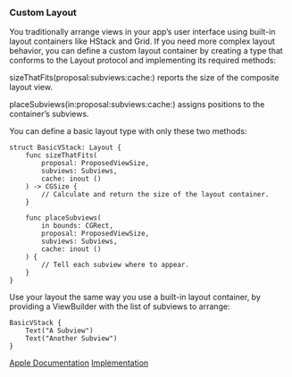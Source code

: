 ### Custom Layout
You traditionally arrange views in your app’s user interface using built-in layout containers like HStack and Grid. If you need more complex layout behavior, you can define a custom layout container by creating a type that conforms to the Layout protocol and implementing its required methods:

sizeThatFits(proposal:subviews:cache:) reports the size of the composite layout view.

placeSubviews(in:proposal:subviews:cache:) assigns positions to the container’s subviews.

You can define a basic layout type with only these two methods:
```
struct BasicVStack: Layout {
    func sizeThatFits(
        proposal: ProposedViewSize,
        subviews: Subviews,
        cache: inout ()
    ) -> CGSize {
        // Calculate and return the size of the layout container.
    }

    func placeSubviews(
        in bounds: CGRect,
        proposal: ProposedViewSize,
        subviews: Subviews,
        cache: inout ()
    ) {
        // Tell each subview where to appear.
    }
}
```
Use your layout the same way you use a built-in layout container, by providing a ViewBuilder with the list of subviews to arrange:
```
BasicVStack {
    Text("A Subview")
    Text("Another Subview")
}
```
[Apple Documentation](https://developer.apple.com/documentation/swiftui/layout)
[Implementation](https://github.com/alexbreamdev/DesignCodeiOS16/blob/main/DesignCodeiOS16/RadialLayoutView.swift)
